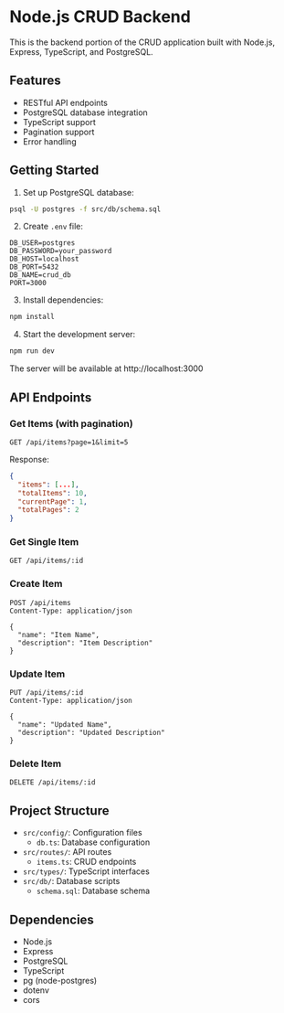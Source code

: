 # Node.js CRUD Backend

This is the backend portion of the CRUD application built with Node.js, Express, TypeScript, and PostgreSQL.

## Features

- RESTful API endpoints
- PostgreSQL database integration
- TypeScript support
- Pagination support
- Error handling

## Getting Started

1. Set up PostgreSQL database:
```bash
psql -U postgres -f src/db/schema.sql
```

2. Create `.env` file:
```env
DB_USER=postgres
DB_PASSWORD=your_password
DB_HOST=localhost
DB_PORT=5432
DB_NAME=crud_db
PORT=3000
```

3. Install dependencies:
```bash
npm install
```

4. Start the development server:
```bash
npm run dev
```

The server will be available at http://localhost:3000

## API Endpoints

### Get Items (with pagination)
```
GET /api/items?page=1&limit=5
```
Response:
```json
{
  "items": [...],
  "totalItems": 10,
  "currentPage": 1,
  "totalPages": 2
}
```

### Get Single Item
```
GET /api/items/:id
```

### Create Item
```
POST /api/items
Content-Type: application/json

{
  "name": "Item Name",
  "description": "Item Description"
}
```

### Update Item
```
PUT /api/items/:id
Content-Type: application/json

{
  "name": "Updated Name",
  "description": "Updated Description"
}
```

### Delete Item
```
DELETE /api/items/:id
```

## Project Structure

- `src/config/`: Configuration files
  - `db.ts`: Database configuration
- `src/routes/`: API routes
  - `items.ts`: CRUD endpoints
- `src/types/`: TypeScript interfaces
- `src/db/`: Database scripts
  - `schema.sql`: Database schema

## Dependencies

- Node.js
- Express
- PostgreSQL
- TypeScript
- pg (node-postgres)
- dotenv
- cors
